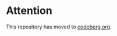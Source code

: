 # Attention

This repository has moved to [codeberg.org](https://codeberg.org/fundevogel/kirby3-charts).
